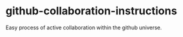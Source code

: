 # github-collaboration-instructions
Easy process of active collaboration within the github universe.
